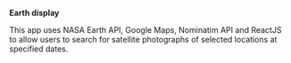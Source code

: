 **Earth display**

This app uses NASA Earth API, Google Maps, Nominatim API and ReactJS to allow users to search for satellite photographs of selected locations at specified dates.